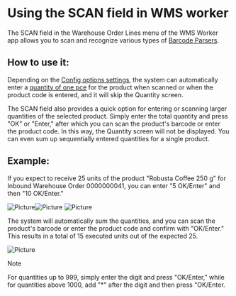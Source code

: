 # Using the SCAN field in WMS worker

The SCAN field in the Warehouse Order Lines menu of the WMS Worker app allows you to scan and recognize various types of [Barcode Parsers](https://docs.erp.net/tech/modules/logistics/wms/how-it-works/barcode-parsers/index.html?q=Barcode%20Parsers%20|%20ERP.net%20Tech%20Docs). 
## How to use it:
Depending on the [Config options settings](https://docs.erp.net/tech/reference/config-options-reference.html#54-wmswms-workersinglebarcodescanentersquantityofonepce), the system can automatically enter a [quantity of one pce](https://docs.erp.net/tech/modules/logistics/wms/how-to/setup-warehouse/enter_quntity_of_one_pce.html) for the product when scanned or when the product code is entered, and it will skip the Quantity screen.

The SCAN field also provides a quick option for entering or scanning larger quantities of the selected product. Simply enter the total quantity and press "OK" or "Enter," after which you can scan the product's barcode or enter the product code. In this way, the Quantity screen will not be displayed. You can even sum up sequentially entered quantities for a single product.

## Example:
If you expect to receive 25 units of the product "Robusta Coffee 250 g" for Inbound Warehouse Order 0000000041, you can enter "5 OK/Enter" and then "10 OK/Enter." 

![Picture](pictures/scan-field-1.png)![Picture](pictures/scan-field-2.png)
![Picture](pictures/scan-field-3.png)

The system will automatically sum the quantities, and you can scan the product's barcode or enter the product code and confirm with "OK/Enter." This results in a total of 15 executed units out of the expected 25.

![Picture](pictures/scan-field-4.png)

> [!NOTE]
> For quantities up to 999, simply enter the digit and press "OK/Enter," while for quantities above 1000, add "*" after the digit and then press "OK/Enter.
